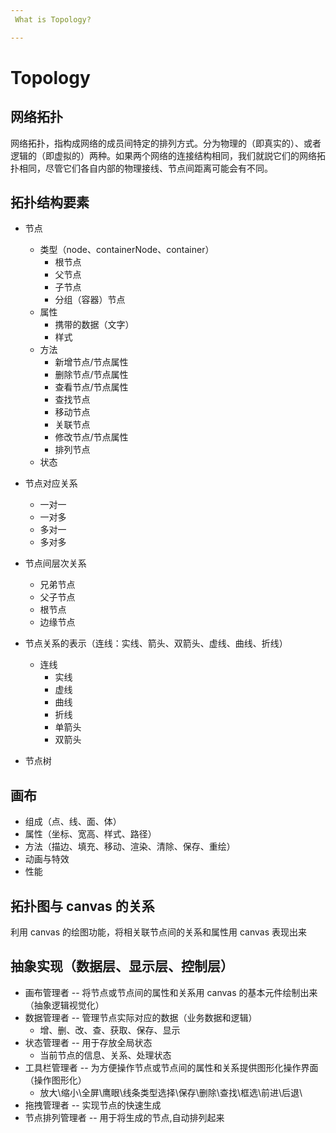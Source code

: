 ```yaml
---
 What is Topology?

---
```


# Topology
## 网络拓扑
网络拓扑，指构成网络的成员间特定的排列方式。分为物理的（即真实的）、或者逻辑的（即虚拟的）两种。如果两个网络的连接结构相同，我们就説它们的网络拓扑相同，尽管它们各自内部的物理接线、节点间距离可能会有不同。

## 拓扑结构要素
- 节点
  - 类型（node、containerNode、container）
    - 根节点
    - 父节点
    - 子节点
    - 分组（容器）节点
  - 属性
    - 携带的数据（文字）
    - 样式
  - 方法
    - 新增节点/节点属性
    - 删除节点/节点属性
    - 查看节点/节点属性
    - 查找节点
    - 移动节点
    - 关联节点
    - 修改节点/节点属性
    - 排列节点
  - 状态

- 节点对应关系
  - 一对一
  - 一对多
  - 多对一
  - 多对多

- 节点间层次关系
  - 兄弟节点
  - 父子节点
  - 根节点
  - 边缘节点

- 节点关系的表示（连线：实线、箭头、双箭头、虚线、曲线、折线）
  - 连线
    - 实线
    - 虚线
    - 曲线
    - 折线
    - 单箭头
    - 双箭头

- 节点树

## 画布
- 组成（点、线、面、体）
- 属性（坐标、宽高、样式、路径）
- 方法（描边、填充、移动、渲染、清除、保存、重绘）
- 动画与特效
- 性能

## 拓扑图与 canvas 的关系
利用 canvas 的绘图功能，将相关联节点间的关系和属性用 canvas 表现出来

## 抽象实现（数据层、显示层、控制层）
- 画布管理者 -- 将节点或节点间的属性和关系用 canvas 的基本元件绘制出来（抽象逻辑视觉化）
- 数据管理者 -- 管理节点实际对应的数据（业务数据和逻辑）
  - 增、删、改、查、获取、保存、显示
- 状态管理者 -- 用于存放全局状态
  - 当前节点的信息、关系、处理状态
- 工具栏管理者 -- 为方便操作节点或节点间的属性和关系提供图形化操作界面（操作图形化）
  - 放大\缩小\全屏\鹰眼\线条类型选择\保存\删除\查找\框选\前进\后退\
- 拖拽管理者 -- 实现节点的快速生成
- 节点排列管理者 -- 用于将生成的节点,自动排列起来




